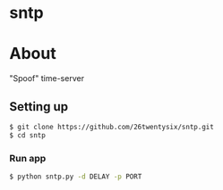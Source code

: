 # sntp
# About
"Spoof" time-server

## Setting up
```sh
$ git clone https://github.com/26twentysix/sntp.git
$ cd sntp
```

### Run app
```sh
$ python sntp.py -d DELAY -p PORT
```